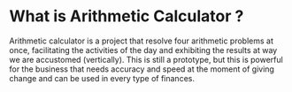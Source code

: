 # What is Arithmetic Calculator ?
Arithmetic calculator is a project that resolve four arithmetic problems at once, facilitating the activities of the day and exhibiting the results at way we are accustomed (vertically). 
This is still a prototype, but this is powerful for the business that needs accuracy and speed at the moment of giving change and can be used in every type of finances.
